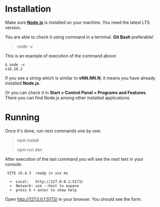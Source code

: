 # Installation

Make sure [**Node.js**](https://nodejs.org/en) is installed on your machine. You need the latest LTS version.

You are able to check it using command in a terminal. **Git Bash** preferable!
> node -v

This is an example of execution of the command above:
```
$ node -v
v16.20.2
```

If you see a string which is similar to **vNN.NN.N**, it means you have already installed **Node.js**.


Or you can check it in **Start > Control Panel > Programs and Features**. There you can find Node.js among other installed applications.

# Running

Once it's done, run next commands one by one:
> npm install

> npm run dev

After execution of the last command you will see the next text in your console:
```
 VITE v5.4.3  ready in xxx ms

  ➜  Local:   http://127.0.0.1:5173/
  ➜  Network: use --host to expose
  ➜  press h + enter to show help
```

Open http://127.0.0.1:5173/ in your browser. You should see the form.